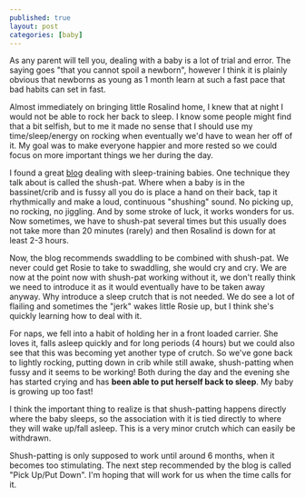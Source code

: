 ```yaml
---
published: true
layout: post
categories: [baby]
---
```

As any parent will tell you, dealing with a baby is a lot of trial and error. The saying goes "that you cannot spoil a newborn", however I think it is plainly obvious that newborns as young as 1 month learn at such a fast pace that bad habits can set in fast.

Almost immediately on bringing little Rosalind home, I knew that at night I would not be able to rock her back to sleep. I know some people might find that a bit selfish, but to me it made no sense that I should use my time/sleep/energy on rocking when eventually we'd have to wean her off of it. My goal was to make everyone happier and more rested so we could focus on more important things we her during the day.

I found a great [blog](http://www.mybabysleepguide.com/2009/01/shhpat.html) dealing with sleep-training babies. One technique they talk about is called the shush-pat. Where when a baby is in the bassinet/crib and is fussy all you do is place a hand on their back, tap it rhythmically and make a loud, continuous "shushing" sound. No picking up, no rocking, no jiggling. And by some stroke of luck, it works wonders for us. Now sometimes, we have to shush-pat several times but this usually does not take more than 20 minutes (rarely) and then Rosalind is down for at least 2-3 hours.

Now, the blog recommends swaddling to be combined with shush-pat. We never could get Rosie to take to swaddling, she would cry and cry. We are now at the point now  with shush-pat working without it, we don't really think we need to introduce it as it would eventually have to be taken away anyway. Why introduce a sleep crutch that is not needed. We do see a lot of flailing and sometimes the "jerk" wakes little Rosie up, but I think she's quickly learning how to deal with it.

For naps, we fell into a habit of holding her in a front loaded carrier. She loves it, falls asleep quickly and for long periods (4 hours) but we could also see that this was becoming yet another type of crutch. So we've gone back to lightly rocking, putting down in crib while still awake, shush-patting when fussy and it seems to be working! Both during the day and the evening she has started crying and has **been able to put herself back to sleep**. My baby is growing up too fast!

I think the important thing to realize is that shush-patting happens directly where the baby sleeps, so the association with it is tied directly to where they will wake up/fall asleep. This is a very minor crutch which can easily be withdrawn.

Shush-patting is only supposed to work until around 6 months, when it becomes too stimulating. The next step recommended by the blog is called "Pick Up/Put Down". I'm hoping that will work for us when the time calls for it.

